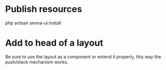 # Publish resources
php artisan senna-ui:install


# Add to head of a layout
<link href="{{ asset("senna-ui/css/ui.css") }}" rel="stylesheet">
<x-senna.ui.theme></x-senna.ui.theme>

Be sure to use the layout as a component or extend it properly, this way the push/stack mechanism works.
